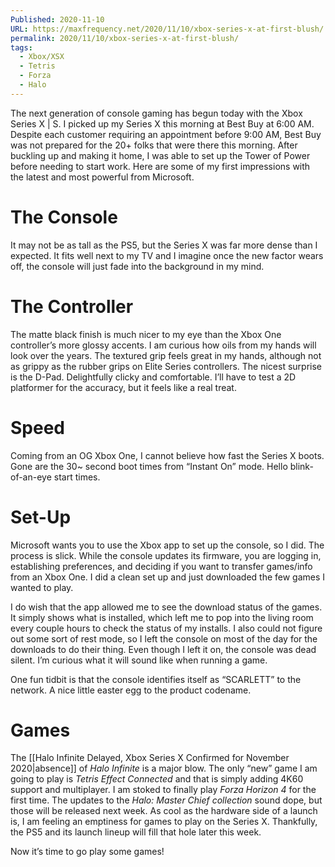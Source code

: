 ```yaml
---
Published: 2020-11-10
URL: https://maxfrequency.net/2020/11/10/xbox-series-x-at-first-blush/
permalink: 2020/11/10/xbox-series-x-at-first-blush/
tags:
  - Xbox/XSX
  - Tetris
  - Forza
  - Halo
---
```

The next generation of console gaming has begun today with the Xbox Series X | S. I picked up my Series X this morning at Best Buy at 6:00 AM. Despite each customer requiring an appointment before 9:00 AM, Best Buy was not prepared for the 20+ folks that were there this morning. After buckling up and making it home, I was able to set up the Tower of Power before needing to start work. Here are some of my first impressions with the latest and most powerful from Microsoft.

# The Console

It may not be as tall as the PS5, but the Series X was far more dense than I expected. It fits well next to my TV and I imagine once the new factor wears off, the console will just fade into the background in my mind.

# The Controller

The matte black finish is much nicer to my eye than the Xbox One controller’s more glossy accents. I am curious how oils from my hands will look over the years. The textured grip feels great in my hands, although not as grippy as the rubber grips on Elite Series controllers. The nicest surprise is the D-Pad. Delightfully clicky and comfortable. I’ll have to test a 2D platformer for the accuracy, but it feels like a real treat.

# Speed

Coming from an OG Xbox One, I cannot believe how fast the Series X boots. Gone are the 30~ second boot times from “Instant On” mode. Hello blink-of-an-eye start times.

# Set-Up

Microsoft wants you to use the Xbox app to set up the console, so I did. The process is slick. While the console updates its firmware, you are logging in, establishing preferences, and deciding if you want to transfer games/info from an Xbox One. I did a clean set up and just downloaded the few games I wanted to play.

I do wish that the app allowed me to see the download status of the games. It simply shows what is installed, which left me to pop into the living room every couple hours to check the status of my installs. I also could not figure out some sort of rest mode, so I left the console on most of the day for the downloads to do their thing. Even though I left it on, the console was dead silent. I’m curious what it will sound like when running a game.

One fun tidbit is that the console identifies itself as “SCARLETT” to the network. A nice little easter egg to the product codename.

# Games

The [[Halo Infinite Delayed, Xbox Series X Confirmed for November 2020|absence]]  of *Halo Infinite* is a major blow. The only “new” game I am going to play is *Tetris Effect Connected* and that is simply adding 4K60 support and multiplayer. I am stoked to finally play *Forza Horizon 4* for the first time. The updates to the *Halo: Master Chief collection* sound dope, but those will be released next week. As cool as the hardware side of a launch is, I am feeling an emptiness for games to play on the Series X. Thankfully, the PS5 and its launch lineup will fill that hole later this week.

Now it’s time to go play some games!